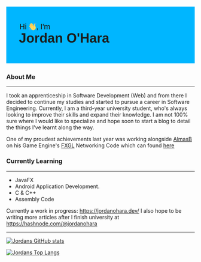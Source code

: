 
[![Alt text](/header.png)](https://digitalocean.com)

### About Me
---
I took an apprenticeship in Software Development (Web) and from there I decided to continue my studies and started to pursue a career in Software Engineering. Currently, I am a third-year university student, who's always looking to improve their skills and expand their knowledge. I am not 100% sure where I would like to specialize and hope soon to start a blog to detail the things I've learnt along the way.

One of my proudest achievements last year was working alongside [AlmasB](https://github.com/AlmasB/) on his Game Engine's [FXGL](https://github.com/AlmasB/FXGL) Networking Code which can found [here](https://github.com/AlmasB/FXGL/tree/dev/fxgl-io/src/main/java/com/almasb/fxgl/net)

### Currently Learning
---
* JavaFX 
* Android Application Development. 
* C & C++
* Assembly Code

Currently a work in progress: https://jordanohara.dev/ I also hope to be writing more articles after I finish university at https://hashnode.com/@jordanohara

--- 

[![Jordans GitHub stats](https://github-readme-stats.vercel.app/api?username=jo372&theme=tokyonight&show_icons=true&count_private=true)](#)

[![Jordans Top Langs](https://github-readme-stats.vercel.app/api/top-langs/?username=jo372&langs_count=10&layout=compact&theme=tokyonight)](#)

